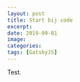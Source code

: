 ```yaml
---
layout: post
title: Start bij code
excerpt: 
date: 2019-09-01
image:
categories: 
tags: [GatsbyJS]
---
```


Test.